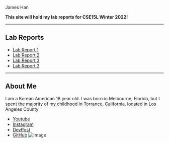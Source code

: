 James Han

**This site will hold my lab reports for CSE15L Winter 2022!**

---

## Lab Reports

- [Lab Report 1](https://hamesjan.github.io/cse15l-lab-reports/lab-report-1-week-2.html)
- [Lab Report 2](https://hamesjan.github.io/cse15l-lab-reports/lab-report-2-week-4.html)
- [Lab Report 3](https://hamesjan.github.io/cse15l-lab-reports/lab-report-3-week-6.html)
- [Lab Report 3](https://hamesjan.github.io/cse15l-lab-reports/lab-report-4-week-8.html)

---

## About Me

I am a Korean American 18 year old.
I was born in Melbourne, Florida, but I spent the majority of my childhood in Torrance, California, located in Los Angeles County

- [Youtube](https://www.youtube.com/channel/UCUGrCmGgxLqBKV1KeoIK1mg)
- [Instagram](https://www.instagram.com/hamesjan/)
- [DevPost](https://devpost.com/hamesjan)
- [GitHub](https://github.com/hamesjan)
  ![Image](https://asiasociety.org/sites/default/files/styles/1200w/public/K/korean-flag.jpg)
